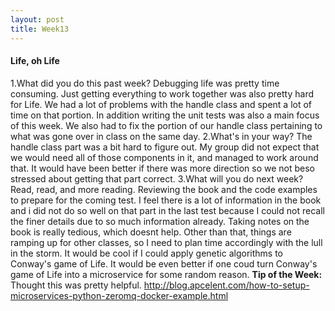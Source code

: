 ```yaml
---
layout: post
title: Week13
---
```


#### Life, oh Life
1.What did you do this past week?
Debugging life was pretty time consuming. Just getting everything to work together was also pretty hard for Life. We had a lot of problems with the handle class and spent a lot of time on that portion. In addition writing the unit tests was also a main focus of this week. We also had to fix the portion of our handle class pertaining to what was gone over in class on the same day.
2.What's in your way?
The handle class part was a bit hard to figure out. My group did not expect that we would need all of those components in it, and managed to work around that. It would have been better if there was more direction so we not beso stressed about getting that part correct.
3.What will you do next week?
Read, read, and more reading. Reviewing the book and the code examples to prepare for the coming test. I feel there is a lot of information in the book and i did not do so well on that part in the last test because I could not recall the finer details due to so much information already. Taking notes on the book is really tedious, which doesnt help. Other than that, things are ramping up for other classes, so I need to plan time accordingly with the lull in the storm.
It would be cool if I could apply genetic algorithms to Conway's game of Life. It would be even better if one coud turn Conway's game of Life into a microservice for some random reason.
**Tip of the Week:** Thought this was pretty helpful.
<http://blog.apcelent.com/how-to-setup-microservices-python-zeromq-docker-example.html>
